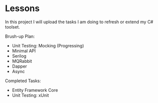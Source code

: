# Lessons
In this project I will upload the tasks I am doing to refresh or extend my C# toolset. 

Brush-up Plan:

- Unit Testing: Mocking (Progressing)
- Minimal API
- Serilog
- MQRabbit
- Dapper
- Async

Completed Tasks:
- Entity Framework Core
- Unit Testing: xUnit
